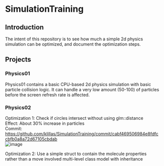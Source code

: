 # SimulationTraining

## Introduction
The intent of this repository is to see how much a simple 2d physics simulation can be optimized, and document the optimization steps.

## Projects
### Physics01
Physics01 contains a basic CPU-based 2d physics simulation with basic particle collision logic. It can handle a very low amount (50-100) of particles before the screen refresh rate is affected.

### Physics02
Optimization 1: Check if circles intersect without using glm::distance<br>
Effect: About 30% increase in particles<br>
Commit: https://github.com/klillas/SimulationTraining/commit/cabf469506984e8fdfccbfb0a8a72d67105cbdab<br>
![image](https://github.com/klillas/SimulationTraining/assets/7252976/4f2cb550-d8fe-4364-a21b-28a6896e50f6)

Optimization 2: Use a simple struct to contain the molecule properties rather than a move involved multi-level class model with inheritance<br>
